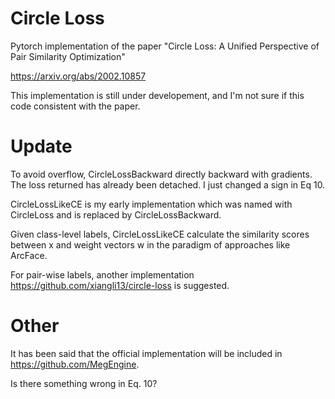 # Circle Loss

Pytorch implementation of the paper "Circle Loss: A Unified Perspective of Pair Similarity Optimization"

https://arxiv.org/abs/2002.10857



This implementation is still under developement, and I'm not sure if this code consistent with the paper.



# Update

To avoid overflow, CircleLossBackward directly backward with gradients. The loss returned has already been detached. I just changed a sign in Eq 10.



CircleLossLikeCE is my early implementation which was named with CircleLoss and is replaced by CircleLossBackward.

Given class-level labels, CircleLossLikeCE calculate the similarity scores between x and weight vectors w in the paradigm of approaches like ArcFace. 



For pair-wise labels, another implementation https://github.com/xiangli13/circle-loss is suggested.



# Other

It has been said that the official implementation will be included in https://github.com/MegEngine.



Is there something wrong in Eq. 10?



